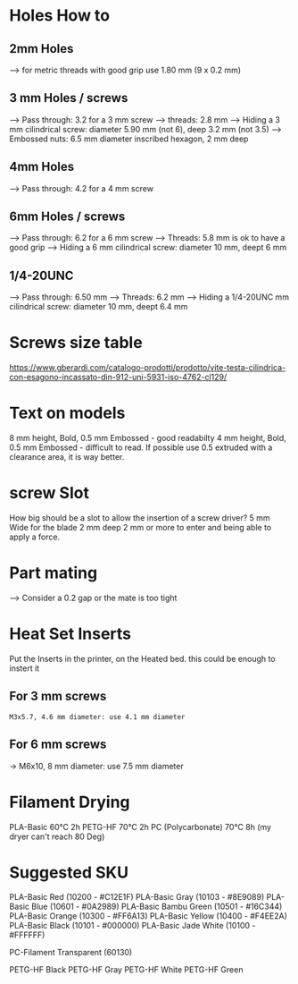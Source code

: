 # Holes How to
## 2mm Holes
--> for metric threads with good grip use 1.80 mm (9 x 0.2 mm)

## 3 mm Holes / screws
--> Pass through: 3.2 for a 3 mm screw
--> threads: 2.8 mm
--> Hiding a 3 mm cilindrical screw: diameter 5.90 mm (not 6), deep 3.2 mm (not 3.5)
--> Embossed nuts: 6.5 mm diameter inscribed hexagon, 2 mm deep

## 4mm Holes
--> Pass through: 4.2 for a 4 mm screw

## 6mm Holes / screws
--> Pass through: 6.2 for a 6 mm screw
--> Threads: 5.8 mm is ok to have a good grip
--> Hiding a 6 mm cilindrical screw: diameter 10 mm, deept 6 mm

## 1/4-20UNC
--> Pass through: 6.50 mm
--> Threads: 6.2 mm
--> Hiding a 1/4-20UNC mm cilindrical screw: diameter 10 mm, deept 6.4 mm

# Screws size table
https://www.gberardi.com/catalogo-prodotti/prodotto/vite-testa-cilindrica-con-esagono-incassato-din-912-uni-5931-iso-4762-cl129/

# Text on models
8 mm height, Bold, 0.5 mm Embossed - good readabilty
4 mm height, Bold, 0.5 mm Embossed - difficult to read.
If possible use 0.5 extruded with a clearance area, it is way better.

# screw Slot
How big should be a slot to allow the insertion of a screw driver?
5 mm Wide for the blade
2 mm deep
2 mm or more to enter and being able to apply a force.


# Part mating
--> Consider a 0.2 gap or the mate is too tight


# Heat Set Inserts
Put the Inserts in the printer, on the Heated bed. this could be enough to instert it

## For 3 mm screws
	M3x5.7, 4.6 mm diameter: use 4.1 mm diameter 

## For 6 mm screws
-> M6x10, 8 mm diameter: use 7.5 mm diameter



# Filament Drying
PLA-Basic			60°C 	2h
PETG-HF				70°C	2h
PC (Polycarbonate)  70°C 	8h (my dryer can't reach 80 Deg)


# Suggested SKU
PLA-Basic Red         (10200 - #C12E1F)
PLA-Basic Gray        (10103 - #8E9089)
PLA-Basic Blue        (10601 - #0A2989)
PLA-Basic Bambu Green (10501 - #16C344)
PLA-Basic Orange      (10300 - #FF6A13)
PLA-Basic Yellow      (10400 - #F4EE2A)
PLA-Basic Black       (10101 - #000000)
PLA-Basic Jade White  (10100 - #FFFFFF)

PC-Filament Transparent (60130)

PETG-HF Black
PETG-HF Gray
PETG-HF White
PETG-HF Green

